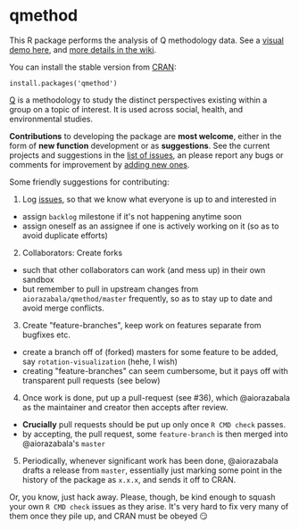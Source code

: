 qmethod
=======
This R package performs the analysis of Q methodology data. See a [visual demo here](https://azabala.shinyapps.io/shinyapps/qmethod.Rmd), and [more details in the wiki](https://github.com/aiorazabala/qmethod/wiki).

You can install the stable version from [CRAN](http://cran.r-project.org/web/packages/qmethod/index.html):

```{r}
install.packages('qmethod')
```

[Q](http://qmethod.org/about) is a methodology to study the distinct perspectives existing within a group on a topic of interest. It is used across social, health, and environmental studies.

**Contributions** to developing the package are **most welcome**, either in the form of **new function** development or as **suggestions**. See the current projects and suggestions in the [list of issues](https://github.com/aiorazabala/qmethod/issues), an please report any bugs or comments for improvement by [adding new ones](https://github.com/aiorazabala/qmethod/issues/new).

Some friendly suggestions for contributing:

1. Log [issues](https://github.com/aiorazabala/qmethod/issues), so that we know what everyone is up to and interested in
  -  assign `backlog` milestone if it's not happening anytime soon
  -  assign oneself as an assignee if one is actively working on it (so as to avoid duplicate efforts)
2. Collaborators: Create forks
  - such that other collaborators can work (and mess up) in their own sandbox
  - but remember to pull in upstream changes from `aiorazabala/qmethod/master` frequently, so as to stay up to date and avoid merge conflicts.
3. Create "feature-branches", keep work on features separate from bugfixes etc.
  - create a branch off of (forked) masters for some feature to be added, say `rotation-visualization` (hehe, I wish)
  - creating "feature-branches" can seem cumbersome, but it pays off with transparent pull requests (see below)
4. Once work is done, put up a pull-request (see #36), which @aiorazabala as the maintainer and creator then accepts after review.
  - **Crucially** pull requests should be put up only once `R CMD check` passes.
  - by accepting, the pull request, some `feature-branch` is then merged into @aiorazabala's `master`
5. Periodically, whenever significant work has been done, @aiorazabala drafts a release from `master`, essentially just marking some point in the history of the package as `x.x.x`, and sends it off to CRAN.

Or, you know, just hack away.
Please, though, be kind enough to squash your own `R CMD check` issues as they arise.
It's very hard to fix very many of them once they pile up, and CRAN must be obeyed :smirk:


